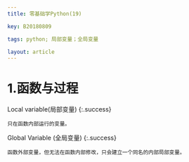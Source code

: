 ```yaml
---
title: 零基础学Python(19)

key: B20180809

tags: python; 局部变量；全局变量

layout: article
---
```


# 1.函数与过程

Local variable(局部变量)
{:.success}

    只在函数内部运行的变量。

Global Variable (全局变量)
{:.success}

    函数外部变量，但无法在函数内部修改，只会建立一个同名的内部局部变量。